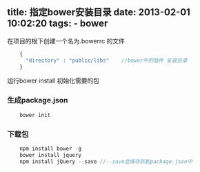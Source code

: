 title: 指定bower安装目录
date: 2013-02-01 10:02:20
tags:
	- bower
---
在项目的根下创建一个名为.bowerrc 的文件
```javascript
	{
	  "directory" : "public/libs"    //bower中的插件 安装目录
	}
```

运行bower install 初始化需要的包

### 生成package.json
```javascript
	bower init
```

### 下载包
```javascript
	npm install bower -g
	bower install jquery
	npm install jQuery --save //--save会保存的到package.json中
```
 
